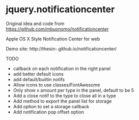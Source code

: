jquery.notificationcenter
=========================

Original idea and code from
  https://github.com/mbuonomo/notificationcenter

Apple OS X Style Notification Center for web

Demo site: http://thesin-.github.io/notificationcenter/

TODO
* callback on each notification in the right panel
* add better default icons
* add default/builtin notifs
* Allow icons to use classes/FontAwesome
* Only show x amount per type in the panel, default to be 5
* Add a close notif to the type to close all in a type
* Add method to export the panel list for storage
* Add option to set a storage callback
* Add notification pop offset option
